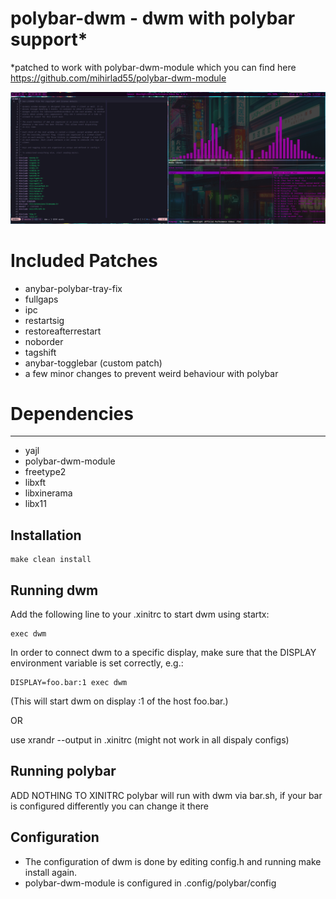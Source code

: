 # polybar-dwm - dwm with polybar support*
*patched to work with polybar-dwm-module which you can find here
 https://github.com/mihirlad55/polybar-dwm-module

![screenshot](https://github.com/KawaiiKraken/polybar-dwm/blob/master/myconfig2.png "My Config")

# Included Patches
- anybar-polybar-tray-fix
- fullgaps
- ipc
- restartsig
- restoreafterrestart
- noborder 
- tagshift
- anybar-togglebar (custom patch)
- a few minor changes to prevent weird behaviour with polybar

# Dependencies
------------
- yajl
- polybar-dwm-module
- freetype2
- libxft
- libxinerama
- libx11

Installation
------------

    make clean install


Running dwm
-----------
Add the following line to your .xinitrc to start dwm using startx:

    exec dwm

In order to connect dwm to a specific display, make sure that
the DISPLAY environment variable is set correctly, e.g.:

    DISPLAY=foo.bar:1 exec dwm

(This will start dwm on display :1 of the host foo.bar.)

OR

use xrandr --output in .xinitrc (might not work in all dispaly configs)


Running polybar
-----------
ADD NOTHING TO XINITRC
polybar will run with dwm via bar.sh, if your bar is configured differently you can change it there



Configuration
-------------
- The configuration of dwm is done by editing config.h and running make install again.
- polybar-dwm-module is configured in .config/polybar/config
